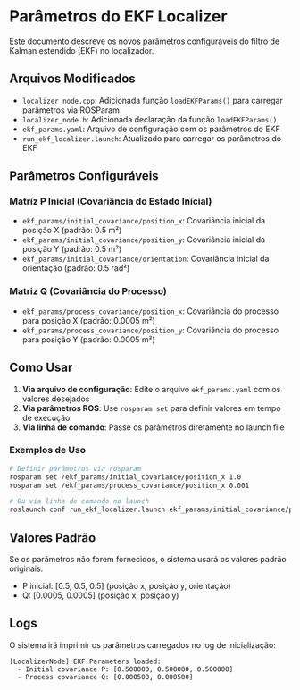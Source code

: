 # Parâmetros do EKF Localizer

Este documento descreve os novos parâmetros configuráveis do filtro de Kalman estendido (EKF) no localizador.

## Arquivos Modificados

- `localizer_node.cpp`: Adicionada função `loadEKFParams()` para carregar parâmetros via ROSParam
- `localizer_node.h`: Adicionada declaração da função `loadEKFParams()`
- `ekf_params.yaml`: Arquivo de configuração com os parâmetros do EKF
- `run_ekf_localizer.launch`: Atualizado para carregar os parâmetros do EKF

## Parâmetros Configuráveis

### Matriz P Inicial (Covariância do Estado Inicial)

- `ekf_params/initial_covariance/position_x`: Covariância inicial da posição X (padrão: 0.5 m²)
- `ekf_params/initial_covariance/position_y`: Covariância inicial da posição Y (padrão: 0.5 m²)
- `ekf_params/initial_covariance/orientation`: Covariância inicial da orientação (padrão: 0.5 rad²)

### Matriz Q (Covariância do Processo)

- `ekf_params/process_covariance/position_x`: Covariância do processo para posição X (padrão: 0.0005 m²)
- `ekf_params/process_covariance/position_y`: Covariância do processo para posição Y (padrão: 0.0005 m²)

## Como Usar

1. **Via arquivo de configuração**: Edite o arquivo `ekf_params.yaml` com os valores desejados
2. **Via parâmetros ROS**: Use `rosparam set` para definir valores em tempo de execução
3. **Via linha de comando**: Passe os parâmetros diretamente no launch file

### Exemplos de Uso

```bash
# Definir parâmetros via rosparam
rosparam set /ekf_params/initial_covariance/position_x 1.0
rosparam set /ekf_params/process_covariance/position_x 0.001

# Ou via linha de comando no launch
roslaunch conf run_ekf_localizer.launch ekf_params/initial_covariance/position_x:=1.0
```

## Valores Padrão

Se os parâmetros não forem fornecidos, o sistema usará os valores padrão originais:
- P inicial: [0.5, 0.5, 0.5] (posição x, posição y, orientação)
- Q: [0.0005, 0.0005] (posição x, posição y)

## Logs

O sistema irá imprimir os parâmetros carregados no log de inicialização:
```
[LocalizerNode] EKF Parameters loaded:
  - Initial covariance P: [0.500000, 0.500000, 0.500000]
  - Process covariance Q: [0.000500, 0.000500]
```

